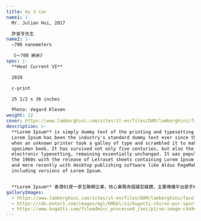 ```yaml
---
title: my 3 car
name1: |-
  Mr. Julian Hui, 2017

  許晉亨先生
name2: |-
  ~700 nanometers

  《～700 納米》
spec: |-
  **Heat Current VI** 

  2020

  c-print

  25 1/2 x 36 inches 

  Photo: Vegard Kleven
weight: 22
cover: https://www.lamborghini.com/sites/it-en/files/DAM/lamborghini/facelift_2019/homepage/hero_banner/2022/04_12/hura_slide_01_m.jpg
description: >-
  **Lorem Ipsum** is simply dummy text of the printing and typesetting industry.
  Lorem Ipsum has been the industry's standard dummy text ever since the 1500s,
  when an unknown printer took a galley of type and scrambled it to make a type
  specimen book. It has survived not only five centuries, but also the leap into
  electronic typesetting, remaining essentially unchanged. It was popularised in
  the 1960s with the release of Letraset sheets containing Lorem Ipsum passages,
  and more recently with desktop publishing software like Aldus PageMaker
  including versions of Lorem Ipsum.


  **Lorem Ipsum** 香港01是一家互聯網企業，核心業務為倡議型媒體，主要傳播平台是手機應用程式和網站。企業研發各種互動數碼平台，開發由知識與科技帶動的多元化生活。
galleryImages:
  - https://www.lamborghini.com/sites/it-en/files/DAM/lamborghini/facelift_2019/homepage/hero_banner/2022/04_12/hura_slide_01_m.jpg
  - https://cdn.motor1.com/images/mgl/6MGkl/s1/bugatti-chiron-pur-sport.webp
  - https://www.bugatti.com/fileadmin/_processed_/sei/p1/se-image-c4a9cdcf0a58353aa5323d397bde7f34.jpg
---
```


